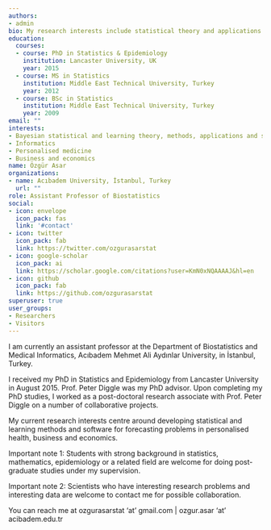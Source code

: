 ```yaml
---
authors:
- admin
bio: My research interests include statistical theory and applications.
education:
  courses:
  - course: PhD in Statistics & Epidemiology
    institution: Lancaster University, UK
    year: 2015
  - course: MS in Statistics
    institution: Middle East Technical University, Turkey
    year: 2012
  - course: BSc in Statistics
    institution: Middle East Technical University, Turkey
    year: 2009
email: ""
interests:
- Bayesian statistical and learning theory, methods, applications and software
- Informatics
- Personalised medicine
- Business and economics
name: Özgür Asar
organizations:
- name: Acıbadem University, İstanbul, Turkey
  url: ""
role: Assistant Professor of Biostatistics
social:
- icon: envelope
  icon_pack: fas
  link: '#contact'
- icon: twitter
  icon_pack: fab
  link: https://twitter.com/ozgurasarstat
- icon: google-scholar
  icon_pack: ai
  link: https://scholar.google.com/citations?user=KmN0xNQAAAAJ&hl=en
- icon: github
  icon_pack: fab
  link: https://github.com/ozgurasarstat
superuser: true
user_groups:
- Researchers
- Visitors
---
```


I am currently an assistant professor at the Department of Biostatistics and Medical Informatics, Acıbadem Mehmet Ali Aydınlar University, in İstanbul, Turkey.

I received my PhD in Statistics and Epidemiology from Lancaster University in August 2015. Prof. Peter Diggle was my PhD advisor. Upon completing my PhD studies, I worked as a post-doctoral research associate with Prof. Peter Diggle on a number of collaborative projects.

My current research interests centre around developing statistical and learning methods and software for forecasting problems in personalised health, business and economics.

Important note 1: Students with strong background in statistics, mathematics, epidemiology or a related field are welcome for doing post-graduate studies under my supervision.

Important note 2: Scientists who have interesting research problems and interesting data are welcome to contact me for possible collaboration.

You can reach me at ozgurasarstat ‘at’ gmail.com  |  ozgur.asar ‘at’ acibadem.edu.tr
